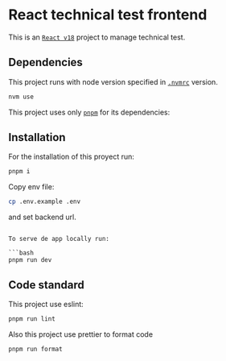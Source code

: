 # React technical test frontend

This is an [`React v18`](https://react.dev/reference/react) project to manage technical test.

## Dependencies

This project runs with node version specified in [`.nvmrc`](https://github.com/nvm-sh/nvm?tab=readme-ov-file#installing-and-updating) version.

```bash
nvm use
```

This project uses only [`pnpm`](https://pnpm.io/es/installation) for its dependencies:

## Installation

For the installation of this proyect run:

```bash
pnpm i
```

Copy env file:

```bash
cp .env.example .env
```
and set backend url.

```

To serve de app locally run:

```bash
pnpm run dev
```

## Code standard

This project use eslint:

```bash
pnpm run lint
```

Also this project use prettier to format code

```bash
pnpm run format
```